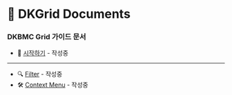 # 📄 DKGrid Documents 
### DKBMC Grid 가이드 문서

- 🚩 [시작하기](https://github.com/qkrwnstn356/DKGrid/blob/main/start.md) - 작성중
---
- 🔍 [Filter](https://github.com/qkrwnstn356/DKGrid/blob/main/filter.md) - 작성중
- 🛠 [Context Menu](https://github.com/qkrwnstn356/DKGrid/blob/main/ContextMenu.md) - 작성중
